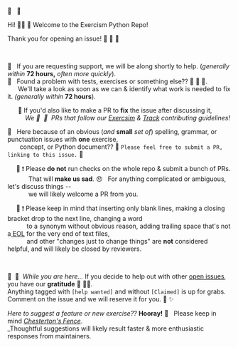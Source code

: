 🤖 &nbsp; 🤖

Hi! 👋🏽 👋  Welcome to the Exercism Python Repo!

Thank you for opening an issue! 🌟&nbsp;🐍&nbsp;🌈

<br>

🔹   &nbsp;   If you are requesting support, we will be along shortly to help. (*generally within* **72 hours,** *often more quickly*).  
🔹   &nbsp;   Found a problem with tests, exercises or something else?? 🌟 🎉 🌟.  
&nbsp;&nbsp; &nbsp;&nbsp;      We'll take a look as soon as we can & identify what work is needed to fix it. *(generally within* **72 hours**).

​		&nbsp;&nbsp; &nbsp;&nbsp;🔅&nbsp;If you'd also like to make a PR to **fix** the issue after discussing it,  
&nbsp;&nbsp; &nbsp;&nbsp; &nbsp;&nbsp;&nbsp;&nbsp;_We 💛 &nbsp;💙 &nbsp;PRs that follow our [Exercsim](https://exercism.org/docs/building) & [Track](https://github.com/exercism/python/blob/main/CONTRIBUTING.md) contributing guidelines!_

🔹   &nbsp; Here because of an obvious (*and* **small** *set of*) spelling, grammar, or punctuation issues with **one** exercise,  
&nbsp;&nbsp;&nbsp;&nbsp;&nbsp;&nbsp; concept, or Python document?? 🌟  `Please feel free to submit a PR, linking to this issue.` 🎉

​		&nbsp;&nbsp;&nbsp;&nbsp;🔅  ❗ Please **do not**  run checks on the whole repo & submit a bunch of PRs.  
&nbsp;&nbsp;&nbsp;&nbsp;&nbsp;&nbsp;&nbsp;&nbsp; &nbsp;&nbsp; That will **make us sad**. 😞   &nbsp; For anything complicated or ambiguous, let's discuss things --  
&nbsp;&nbsp;&nbsp;&nbsp;&nbsp;&nbsp;&nbsp;&nbsp; &nbsp;&nbsp;&nbsp;we will likely welcome a PR from you.

​		&nbsp;&nbsp;&nbsp;&nbsp;🔅  ❗ Please keep in mind that inserting only blank lines, making a closing bracket drop to the next line, changing a word  
 &nbsp;&nbsp;&nbsp;&nbsp;&nbsp;&nbsp;&nbsp;&nbsp; &nbsp;&nbsp;to a synonym without obvious reason, adding trailing space that's not a[ EOL](https://en.wikipedia.org/wiki/Newline) for the very end of text files,  
 &nbsp;&nbsp;&nbsp;&nbsp;&nbsp;&nbsp;&nbsp;&nbsp; &nbsp;&nbsp;and other "changes just to change things"  are **not** considered helpful, and will likely be closed by reviewers.

<br>

💛 &nbsp;💙 &nbsp;_While you are here..._ If you decide to help out with other [open issues](https://github.com/exercism/python/issues?q=is%3Aissue+is%3Aopen+label%3A%22help+wanted%22), you have our **gratitude** 🙌 🙌🏽.  
Anything tagged with `[help wanted]` and without `[Claimed]` is up for grabs.  
Comment on the issue and we will reserve it for you.  🌈  ✨

_Here to suggest a feature or new exercise??_ **Hooray!** 🎉 &nbsp; Please keep in mind [_Chesterton's Fence_](https://github.com/exercism/docs/blob/main/community/good-member/chestertons-fence.md).  
_Thoughtful suggestions will likely result faster & more enthusiastic responses from maintainers.
